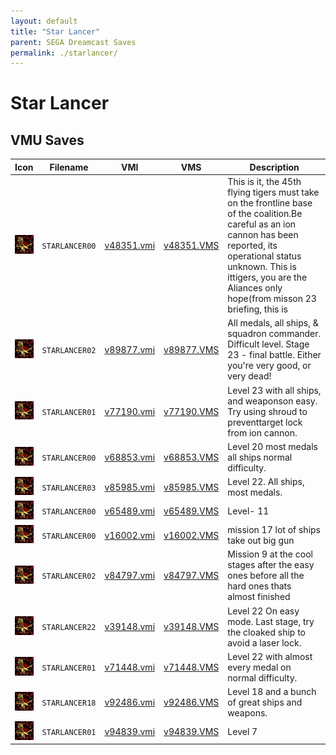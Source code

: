 ```yaml
---
layout: default
title: "Star Lancer"
parent: SEGA Dreamcast Saves
permalink: ./starlancer/
---
```

# Star Lancer

## VMU Saves

| Icon | Filename | VMI | VMS | Description |
|------|----------|-----|-----|-------------|
| ![Star Lancer](../icons/STARLANCER00.GIF) | `STARLANCER00` | [v48351.vmi](v48351.vmi) | [v48351.VMS](v48351.VMS) | This is it, the 45th flying tigers must take on the frontline base of the coalition.Be careful as an ion cannon has been reported, its operational status unknown. This is ittigers, you are the Aliances only hope(from misson 23 briefing, this is |
| ![Star Lancer](../icons/STARLANCER02.GIF) | `STARLANCER02` | [v89877.vmi](v89877.vmi) | [v89877.VMS](v89877.VMS) | All medals, all ships, & squadron commander. Difficult level. Stage 23 - final battle. Either you're very good, or very dead!  |
| ![Star Lancer](../icons/STARLANCER01.GIF) | `STARLANCER01` | [v77190.vmi](v77190.vmi) | [v77190.VMS](v77190.VMS) | Level 23 with all ships, and weaponson easy. Try using shroud to preventtarget lock from ion cannon.  |
| ![Star Lancer](../icons/STARLANCER00.GIF) | `STARLANCER00` | [v68853.vmi](v68853.vmi) | [v68853.VMS](v68853.VMS) | Level 20 most medals all ships normal difficulty.           |
| ![Star Lancer](../icons/STARLANCER03.GIF) | `STARLANCER03` | [v85985.vmi](v85985.vmi) | [v85985.VMS](v85985.VMS) | Level 22. All ships, most medals.  |
| ![Star Lancer](../icons/STARLANCER00.GIF) | `STARLANCER00` | [v65489.vmi](v65489.vmi) | [v65489.VMS](v65489.VMS) | Level- 11  |
| ![Star Lancer](../icons/STARLANCER00.GIF) | `STARLANCER00` | [v16002.vmi](v16002.vmi) | [v16002.VMS](v16002.VMS) | mission 17 lot of ships take out big gun  |
| ![Star Lancer](../icons/STARLANCER02.GIF) | `STARLANCER02` | [v84797.vmi](v84797.vmi) | [v84797.VMS](v84797.VMS) | Mission 9 at the cool stages after the easy ones before all the hard ones thats almost finished  |
| ![Star Lancer](../icons/STARLANCER22.GIF) | `STARLANCER22` | [v39148.vmi](v39148.vmi) | [v39148.VMS](v39148.VMS) | Level 22 On easy mode. Last stage, try the cloaked ship to avoid a laser lock.  |
| ![Star Lancer](../icons/STARLANCER01.GIF) | `STARLANCER01` | [v71448.vmi](v71448.vmi) | [v71448.VMS](v71448.VMS) | Level 22 with almost every medal on normal difficulty.  |
| ![Star Lancer](../icons/STARLANCER18.GIF) | `STARLANCER18` | [v92486.vmi](v92486.vmi) | [v92486.VMS](v92486.VMS) | Level 18 and a bunch of great ships and weapons.  |
| ![Star Lancer](../icons/STARLANCER01.GIF) | `STARLANCER01` | [v94839.vmi](v94839.vmi) | [v94839.VMS](v94839.VMS) | Level 7   |
